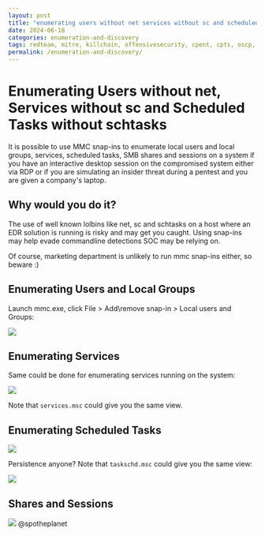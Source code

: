 ```yaml
---
layout: post
title: "enumerating users without net services without sc and scheduled tasks without schtasks"
date: 2024-06-18
categories: enumeration-and-discovery
tags: redteam, mitre, killchain, offensivesecurity, cpent, cpts, oscp, exploit
permalink: /enumeration-and-discovery/
---
```


# Enumerating Users without net, Services without sc and Scheduled Tasks without schtasks

It is possible to use MMC snap-ins to enumerate local users and local groups, services, scheduled tasks, SMB shares and sessions on a system if you have an interactive desktop session on the compromised system either via RDP or if you are simulating an insider threat during a pentest and you are given a company's laptop.

## Why would you do it?

The use of well known lolbins like net, sc and schtasks on a host where an EDR solution is running is risky and may get you caught. Using snap-ins may help evade commandline detections SOC may be relying on. 

Of course, marketing department is unlikely to run mmc snap-ins either, so beware :\)

## Enumerating Users and Local Groups

Launch mmc.exe, click File &gt; Add\remove snap-in &gt; Local users and Groups:

![](../../.gitbook/assets/snapin.gif)

## Enumerating Services

Same could be done for enumerating services running on the system:

![](../../.gitbook/assets/snapins.PNG)

Note that `services.msc` could give you the same view.

## Enumerating Scheduled Tasks

![](../../.gitbook/assets/tasksch.PNG)

Persistence anyone? Note that `taskschd.msc` could give you the same view:

![](../../.gitbook/assets/scheduler-new-task.PNG)

## Shares and Sessions

![](../../.gitbook/assets/sessions+shares.PNG)
@spotheplanet
